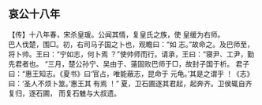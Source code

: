 ## 哀公十八年

【传】十八年春，宋杀皇瑗。公闻其情，复皇氏之族，使
皇缓为右师。  
巴人伐楚，围□。初，右司马子国之卜也，观瞻曰：“如
志。”故命之。及巴师至，将卜帅。王曰：“宁如志，何卜焉
？”使帅师而行。请承，王曰：“寝尹、工尹，勤先君者也。
“三月，楚公孙宁、吴由于、薳固败巴师于□，故封子国于析。
君子曰：“惠王知志。《夏书》曰‘官占，唯能蔽志，昆命于
元龟。’其是之谓乎 ！《志》曰：‘圣人不烦卜筮。’惠王其
有焉 ！”
夏，卫石圃逐其君起，起奔齐。卫侯辄自齐复归，逐石圃，
而复石魋与大叔遗。  

